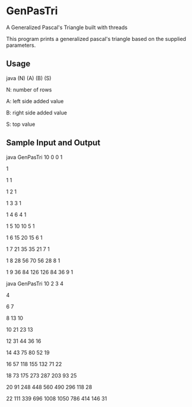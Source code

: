 # GenPasTri
A Generalized Pascal's Triangle built with threads

This program prints a generalized pascal's triangle based on the supplied parameters.

## Usage
java (N) (A) (B) (S)

N: number of rows

A: left side added value

B: right side added value

S: top value

## Sample Input and Output

java GenPasTri 10 0 0 1

1 

1  1 

1  2  1 

1  3  3  1 

1  4  6  4  1 

1  5  10  10  5  1 

1  6  15  20  15  6  1 

1  7  21  35  35  21  7  1 

1  8  28  56  70  56  28  8  1 

1  9  36  84  126  126  84  36  9  1


java GenPasTri 10 2 3 4

4 

6  7 

8  13  10 

10  21  23  13 

12  31  44  36  16 

14  43  75  80  52  19 

16  57  118  155  132  71  22 

18  73  175  273  287  203  93  25 

20  91  248  448  560  490  296  118  28 

22  111  339  696  1008  1050  786  414  146  31
